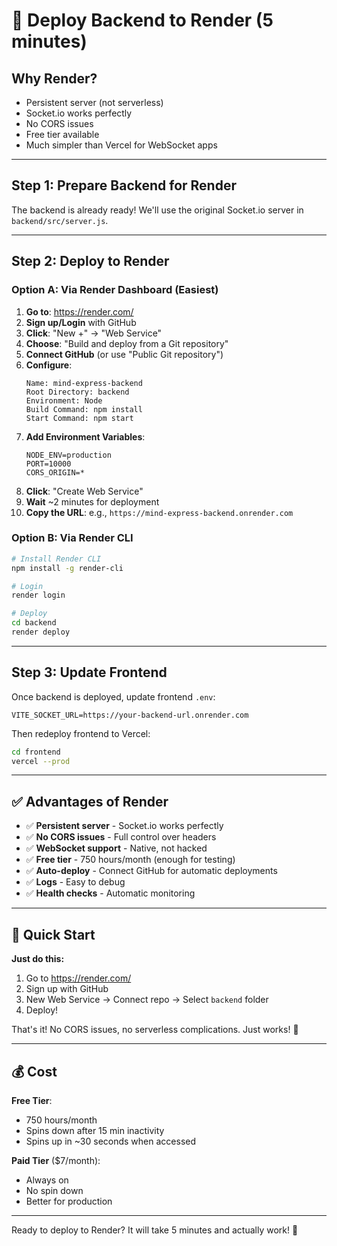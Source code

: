 # 🚀 Deploy Backend to Render (5 minutes)

## Why Render?
- Persistent server (not serverless)
- Socket.io works perfectly
- No CORS issues
- Free tier available
- Much simpler than Vercel for WebSocket apps

---

## Step 1: Prepare Backend for Render

The backend is already ready! We'll use the original Socket.io server in `backend/src/server.js`.

---

## Step 2: Deploy to Render

### Option A: Via Render Dashboard (Easiest)

1. **Go to**: https://render.com/
2. **Sign up/Login** with GitHub
3. **Click**: "New +" → "Web Service"
4. **Choose**: "Build and deploy from a Git repository"
5. **Connect GitHub** (or use "Public Git repository")
6. **Configure**:
   ```
   Name: mind-express-backend
   Root Directory: backend
   Environment: Node
   Build Command: npm install
   Start Command: npm start
   ```
7. **Add Environment Variables**:
   ```
   NODE_ENV=production
   PORT=10000
   CORS_ORIGIN=*
   ```
8. **Click**: "Create Web Service"
9. **Wait** ~2 minutes for deployment
10. **Copy the URL**: e.g., `https://mind-express-backend.onrender.com`

### Option B: Via Render CLI

```bash
# Install Render CLI
npm install -g render-cli

# Login
render login

# Deploy
cd backend
render deploy
```

---

## Step 3: Update Frontend

Once backend is deployed, update frontend `.env`:

```env
VITE_SOCKET_URL=https://your-backend-url.onrender.com
```

Then redeploy frontend to Vercel:
```bash
cd frontend
vercel --prod
```

---

## ✅ Advantages of Render

- ✅ **Persistent server** - Socket.io works perfectly
- ✅ **No CORS issues** - Full control over headers
- ✅ **WebSocket support** - Native, not hacked
- ✅ **Free tier** - 750 hours/month (enough for testing)
- ✅ **Auto-deploy** - Connect GitHub for automatic deployments
- ✅ **Logs** - Easy to debug
- ✅ **Health checks** - Automatic monitoring

---

## 🎯 Quick Start

**Just do this:**

1. Go to https://render.com/
2. Sign up with GitHub
3. New Web Service → Connect repo → Select `backend` folder
4. Deploy!

That's it! No CORS issues, no serverless complications. Just works! 🎉

---

## 💰 Cost

**Free Tier**:
- 750 hours/month
- Spins down after 15 min inactivity
- Spins up in ~30 seconds when accessed

**Paid Tier** ($7/month):
- Always on
- No spin down
- Better for production

---

Ready to deploy to Render? It will take 5 minutes and actually work! 🚀
